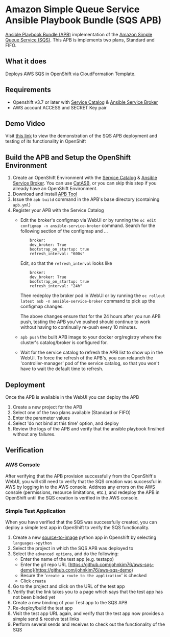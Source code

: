 Amazon Simple Queue Service Ansible Playbook Bundle (SQS APB)
===============================================================
[Ansible Playbook Bundle (APB)](https://github.com/ansibleplaybookbundle/ansible-playbook-bundle) implementation of the [Amazon Simple Queue Service (SQS)](https://aws.amazon.com/sqs/).  This APB is implements two plans, Standard and FIFO.

## What it does
Deploys AWS SQS in OpenShift via CloudFormation Template.

## Requirements
* Openshift v3.7 or later with [Service Catalog](https://github.com/kubernetes-incubator/service-catalog) & [Ansible Service Broker](https://github.com/openshift/ansible-service-broker)
* AWS account ACCESS and SECRET Key pair

## Demo Video
Visit [this link](https://youtu.be/TczKwab0oMI) to view the demonstration of the SQS APB deployment and testing of its functionality in OpenShift

## Build the APB and Setup the OpenShift Environment
1. Create an OpenShift Environment with the [Service Catalog](https://github.com/kubernetes-incubator/service-catalog) & [Ansible Service Broker](https://github.com/openshift/ansible-service-broker).  You can use [CatASB](https://github.com/fusor/catasb), or you can skip this step if you already have an OpenShift Environment.
1. Download and install [APB Tool](https://github.com/ansibleplaybookbundle/ansible-playbook-bundle#installing-the-apb-tool)
1. Issue the `apb build` command in the APB's base directory (containing `apb.yml`)
1. Register your APB with the Service Catalog
    * Edit the broker's configmap via WebUI or by running the `oc edit configmap -n ansible-service-broker` command.
        Search for the following section of the configmap and ...
        ```
            broker:
            dev_broker: True
            bootstrap_on_startup: true
            refresh_interval: "600s"
        ```
        Edit, so that the `refresh_interval` looks like
        ```
            broker:
            dev_broker: True
            bootstrap_on_startup: true
            refresh_interval: "24h"
        ```
        Then redeploy the broker pod in WebUI or by running the `oc rollout latest asb -n ansible-service-broker` command to pick up the configmap changes.

        The above changes ensure that for the 24 hours after you run APB push, testing the APB you've pushed should continue to work without having to continually re-push every 10 minutes.
    * `apb push` the built APB image to your docker org/registry where the cluster's catalog/broker is configured for. 
    * Wait for the service catalog to refresh the APB list to show up in the WebUI. To force the refresh of the APB's, you can relaunch the 'controller-manager' pod of the service catalog, so that you won't have to wait the default time to refresh.

## Deployment
Once the APB is available in the WebUI you can deploy the APB
1. Create a new project for the APB
1. Select one of the two plans available (Standard or FIFO)
1. Enter the parameter values
1. Select 'do not bind at this time' option, and deploy
1. Review the logs of the APB and verify that the ansible playbook finsihed without any failures. 

## Verification
### AWS Console
After verifying that the APB provision successfully from the OpenShift's WebUI, you will still need to verify that the SQS creation was successful in AWS by logging in to the AWS console.  Address any errors on the AWS console (permissions, resource limitations, etc.), and redeploy the APB in OpenShift until the SQS creation is verified in the AWS console.

### Simple Test Application
When you have verified that the SQS was successfully created, you can deploy a simple test app in OpenShift to verify the SQS functionality.
1. Create a new [source-to-image](https://github.com/openshift/source-to-image) python app in Openshift by selecting `languages->python`
1. Select the project in which the SQS APB was deployed to
1. Select the `advanced options`, and do the following:
    * Enter the name of the test app (e.g. testapp)
    * Enter the git repo URL [https://github.com/johnkim76/aws-sqs-demo](https://github.com/johnkim76/aws-sqs-demo)
    * Besure the '`create a route to the application`' is checked
    * Click `create`
1. Go to the project and click on the URL of the test app
1. Verify that the link takes you to a page which says that the test app has not been binded yet
1. Create a new binding of your Test app to the SQS APB
1. Re-deploy/build the test app
1. Visit the test app URL again, and verify that the test app now provides a simple send & receive test links
1. Perform several sends and receives to check out the functionality of the SQS
